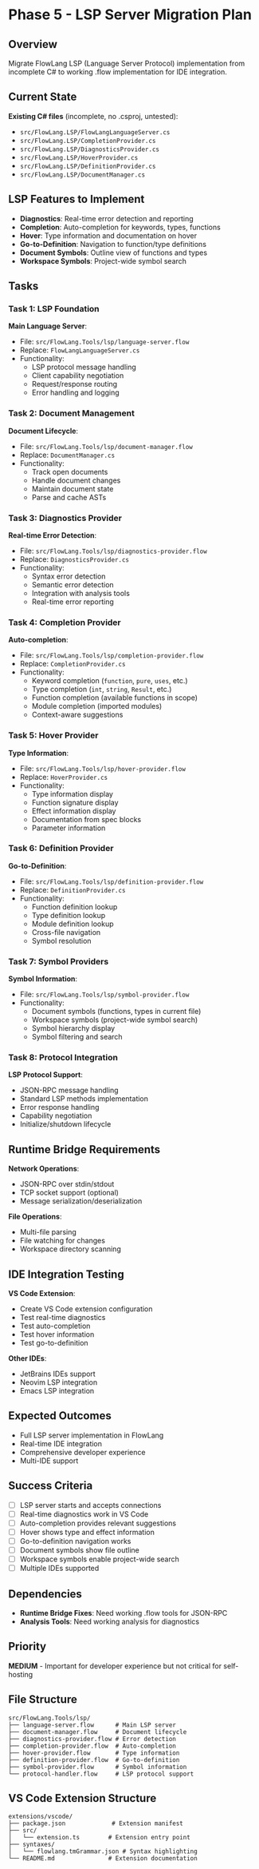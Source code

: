 # Phase 5 - LSP Server Migration Plan

## Overview
Migrate FlowLang LSP (Language Server Protocol) implementation from incomplete C# to working .flow implementation for IDE integration.

## Current State
**Existing C# files** (incomplete, no .csproj, untested):
- `src/FlowLang.LSP/FlowLangLanguageServer.cs`
- `src/FlowLang.LSP/CompletionProvider.cs`
- `src/FlowLang.LSP/DiagnosticsProvider.cs`
- `src/FlowLang.LSP/HoverProvider.cs`
- `src/FlowLang.LSP/DefinitionProvider.cs`
- `src/FlowLang.LSP/DocumentManager.cs`

## LSP Features to Implement
- **Diagnostics**: Real-time error detection and reporting
- **Completion**: Auto-completion for keywords, types, functions
- **Hover**: Type information and documentation on hover
- **Go-to-Definition**: Navigation to function/type definitions
- **Document Symbols**: Outline view of functions and types
- **Workspace Symbols**: Project-wide symbol search

## Tasks

### Task 1: LSP Foundation
**Main Language Server**:
- File: `src/FlowLang.Tools/lsp/language-server.flow`
- Replace: `FlowLangLanguageServer.cs`
- Functionality:
  - LSP protocol message handling
  - Client capability negotiation
  - Request/response routing
  - Error handling and logging

### Task 2: Document Management
**Document Lifecycle**:
- File: `src/FlowLang.Tools/lsp/document-manager.flow`
- Replace: `DocumentManager.cs`
- Functionality:
  - Track open documents
  - Handle document changes
  - Maintain document state
  - Parse and cache ASTs

### Task 3: Diagnostics Provider
**Real-time Error Detection**:
- File: `src/FlowLang.Tools/lsp/diagnostics-provider.flow`
- Replace: `DiagnosticsProvider.cs`
- Functionality:
  - Syntax error detection
  - Semantic error detection
  - Integration with analysis tools
  - Real-time error reporting

### Task 4: Completion Provider
**Auto-completion**:
- File: `src/FlowLang.Tools/lsp/completion-provider.flow`
- Replace: `CompletionProvider.cs`
- Functionality:
  - Keyword completion (`function`, `pure`, `uses`, etc.)
  - Type completion (`int`, `string`, `Result`, etc.)
  - Function completion (available functions in scope)
  - Module completion (imported modules)
  - Context-aware suggestions

### Task 5: Hover Provider
**Type Information**:
- File: `src/FlowLang.Tools/lsp/hover-provider.flow`
- Replace: `HoverProvider.cs`
- Functionality:
  - Type information display
  - Function signature display
  - Effect information display
  - Documentation from spec blocks
  - Parameter information

### Task 6: Definition Provider
**Go-to-Definition**:
- File: `src/FlowLang.Tools/lsp/definition-provider.flow`
- Replace: `DefinitionProvider.cs`
- Functionality:
  - Function definition lookup
  - Type definition lookup
  - Module definition lookup
  - Cross-file navigation
  - Symbol resolution

### Task 7: Symbol Providers
**Symbol Information**:
- File: `src/FlowLang.Tools/lsp/symbol-provider.flow`
- Functionality:
  - Document symbols (functions, types in current file)
  - Workspace symbols (project-wide symbol search)
  - Symbol hierarchy display
  - Symbol filtering and search

### Task 8: Protocol Integration
**LSP Protocol Support**:
- JSON-RPC message handling
- Standard LSP methods implementation
- Error response handling
- Capability negotiation
- Initialize/shutdown lifecycle

## Runtime Bridge Requirements
**Network Operations**:
- JSON-RPC over stdin/stdout
- TCP socket support (optional)
- Message serialization/deserialization

**File Operations**:
- Multi-file parsing
- File watching for changes
- Workspace directory scanning

## IDE Integration Testing
**VS Code Extension**:
- Create VS Code extension configuration
- Test real-time diagnostics
- Test auto-completion
- Test hover information
- Test go-to-definition

**Other IDEs**:
- JetBrains IDEs support
- Neovim LSP integration
- Emacs LSP integration

## Expected Outcomes
- Full LSP server implementation in FlowLang
- Real-time IDE integration
- Comprehensive developer experience
- Multi-IDE support

## Success Criteria
- [ ] LSP server starts and accepts connections
- [ ] Real-time diagnostics work in VS Code
- [ ] Auto-completion provides relevant suggestions
- [ ] Hover shows type and effect information
- [ ] Go-to-definition navigation works
- [ ] Document symbols show file outline
- [ ] Workspace symbols enable project-wide search
- [ ] Multiple IDEs supported

## Dependencies
- **Runtime Bridge Fixes**: Need working .flow tools for JSON-RPC
- **Analysis Tools**: Need working analysis for diagnostics

## Priority
**MEDIUM** - Important for developer experience but not critical for self-hosting

## File Structure
```
src/FlowLang.Tools/lsp/
├── language-server.flow      # Main LSP server
├── document-manager.flow     # Document lifecycle
├── diagnostics-provider.flow # Error detection
├── completion-provider.flow  # Auto-completion
├── hover-provider.flow       # Type information
├── definition-provider.flow  # Go-to-definition
├── symbol-provider.flow      # Symbol information
└── protocol-handler.flow     # LSP protocol support
```

## VS Code Extension Structure
```
extensions/vscode/
├── package.json             # Extension manifest
├── src/
│   └── extension.ts        # Extension entry point
├── syntaxes/
│   └── flowlang.tmGrammar.json # Syntax highlighting
└── README.md               # Extension documentation
```